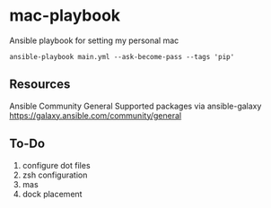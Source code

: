 # mac-playbook

Ansible playbook for setting my personal mac

`ansible-playbook main.yml --ask-become-pass --tags 'pip'`

## Resources

Ansible Community General Supported packages via ansible-galaxy
<https://galaxy.ansible.com/community/general>

## To-Do

1. configure dot files
2. zsh configuration
3. mas
4. dock placement
